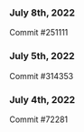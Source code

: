 ### July 8th, 2022

Commit #251111

### July 5th, 2022

Commit #314353


### July 4th, 2022

Commit #72281
